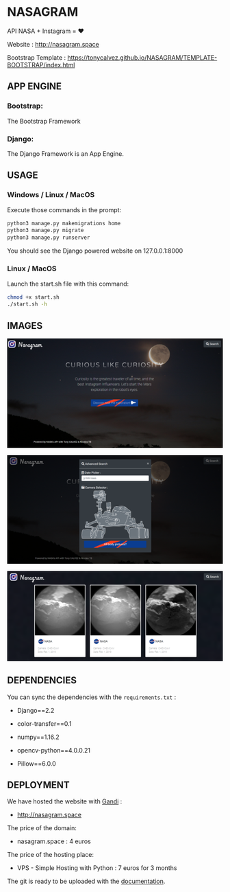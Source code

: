 # NASAGRAM
API NASA + Instagram = ❤️

Website : http://nasagram.space

Bootstrap Template : https://tonycalvez.github.io/NASAGRAM/TEMPLATE-BOOTSTRAP/index.html 





## APP ENGINE

### Bootstrap:

The Bootstrap Framework



### Django:

The Django Framework is an App Engine. 





## USAGE
### Windows / Linux / MacOS
Execute those commands in the prompt:
~~~bash
python3 manage.py makemigrations home
python3 manage.py migrate
python3 manage.py runserver
~~~

You should see the Django powered website on 127.0.0.1:8000



### Linux / MacOS

Launch the start.sh file with this command:

```bash
chmod +x start.sh
./start.sh -h
```

### 

## IMAGES

![](/image-github/nasagram-img1.png)

![](/image-github/nasagram-img2.png)

![](/image-github/nasagram-img3.png)



## DEPENDENCIES

You can sync the dependencies with the `requirements.txt` : 

  * Django==2.2

  * color-transfer==0.1

  * numpy==1.16.2

  * opencv-python==4.0.0.21

  * Pillow==6.0.0

    

## DEPLOYMENT

We have hosted the website with [Gandi](https://www.gandi.net/fr) : 

- http://nasagram.space

  

The price of the domain: 

- nasagram.space : 4 euros

  

The price of the hosting place: 

- VPS - Simple Hosting with Python : 7 euros for 3 months



The git is ready to be uploaded with the [documentation](https://docs.gandi.net/fr/simple_hosting/langages/python.html).